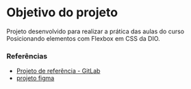 # Objetivo do projeto

Projeto desenvolvido para realizar a prática das aulas do curso Posicionando elementos com Flexbox em CSS da DIO.

### Referências
- [Projeto de referência - GitLab](https://gitlab.com/karensantos/project-flexbox-dio)
- [projeto figma](https://www.figma.com/file/tpsLBEdpc2zYcxHkDboL8K/Flexbox---DIO)
